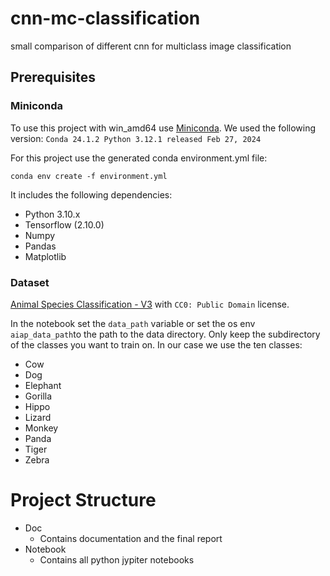 # cnn-mc-classification
small comparison of different cnn for multiclass image classification

## Prerequisites

### Miniconda

To use this project with win_amd64 use [Miniconda](https://docs.anaconda.com/free/miniconda/).
We used the following version: `Conda 24.1.2 Python 3.12.1 released Feb 27, 2024`

For this project use the generated conda environment.yml file:
```
conda env create -f environment.yml
```
It includes the following dependencies:
- Python 3.10.x
- Tensorflow (2.10.0)
- Numpy
- Pandas
- Matplotlib


### Dataset
[Animal Species Classification - V3](https://www.kaggle.com/datasets/utkarshsaxenadn/animal-image-classification-dataset) with `CC0: Public Domain` license. 

In the notebook set the `data_path` variable or set the os env `aiap_data_path`to the path to the data directory.
Only keep the subdirectory of the classes you want to train on.
In our case we use the ten classes:
- Cow
- Dog
- Elephant
- Gorilla
- Hippo
- Lizard
- Monkey
- Panda
- Tiger
- Zebra

# Project Structure
- Doc
    - Contains documentation and the final report
- Notebook 
    - Contains all python jypiter notebooks